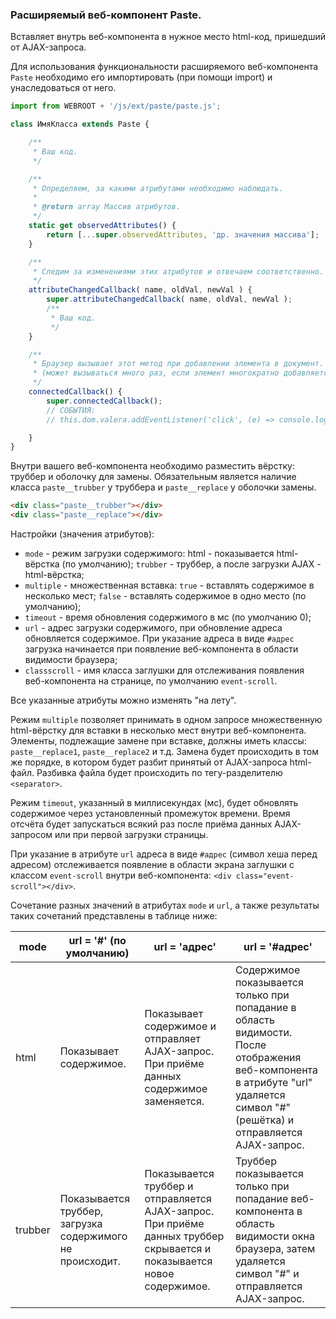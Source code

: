### Расширяемый веб-компонент Paste.

Вставляет внутрь веб-компонента в нужное место html-код, пришедший от AJAX-запроса.

Для использования функциональности расширяемого веб-компонента `Paste` необходимо его импортировать (при помощи import) и унаследоваться от него.

```js
import from WEBROOT + '/js/ext/paste/paste.js';

class ИмяКласса extends Paste {

	/**
	 * Ваш код.
	 */

	/**
     * Определяем, за какими атрибутами необходимо наблюдать.
     * 
     * @return array Массив атрибутов.
     */
    static get observedAttributes() {
        return [...super.observedAttributes, 'др. значения массива'];
    }

    /**
     * Следим за изменениями этих атрибутов и отвечаем соответственно.
     */
    attributeChangedCallback( name, oldVal, newVal ) {
    	super.attributeChangedCallback( name, oldVal, newVal );
    	/**
	     * Ваш код.
	     */
    }

    /**
     * Браузер вызывает этот метод при добавлении элемента в документ.
     * (может вызываться много раз, если элемент многократно добавляется/удаляется).
     */
    connectedCallback() {
        super.connectedCallback();
        // СОБЫТИЯ:
        // this.dom.valera.addEventListener('click', (e) => console.log(e.currentTarget));// Для примера.

    }
}
```

Внутри вашего веб-компонента необходимо разместить вёрстку: труббер и оболочку для замены. Обязательным является наличие класса `paste__trubber` у труббера и `paste__replace` у оболочки замены.

```html
<div class="paste__trubber"></div>
<div class="paste__replace"></div>
```

Настройки (значения атрибутов):

* `mode` - режим загрузки содержимого: html - показывается html-вёрстка (по умолчанию); `trubber` - труббер, а после загрузки AJAX - html-вёрстка;
* `multiple` - множественная вставка: `true` - вставлять содержимое в несколько мест; `false` - вставлять содержимое в одно место (по умолчанию);
* `timeout` - время обновления содержимого в мс (по умолчанию 0);
* `url` - адрес загрузки содержимого, при обновление адреса обновляется содержимое. При указание адреса в виде `#адрес` загрузка начинается при появление веб-компонента в области видимости браузера;
* `classscroll` - имя класса заглушки для отслеживания появления веб-компонента на странице, по умолчанию `event-scroll`.

Все указанные атрибуты можно изменять "на лету".

Режим `multiple` позволяет принимать в одном запросе множественную html-вёрстку для вставки в несколько мест внутри веб-компонента. Элементы, подлежащие замене при вставке, должны иметь классы: `paste__replace1`, `paste__replace2` и т.д. Замена будет происходить в том же порядке, в котором будет разбит принятый от AJAX-запроса html-файл. Разбивка файла будет происходить по тегу-разделителю `<separator>`.

Режим `timeout`, указанный в миллисекундах (мс), будет обновлять содержимое через установленный промежуток времени. Время отсчёта будет запускаться всякий раз после приёма данных AJAX-запросом или при первой загрузки страницы.

При указание в атрибуте `url` адреса в виде `#адрес` (символ хеша перед адресом) отслеживается появление в области экрана заглушки с классом `event-scroll` внутри веб-компонента: `<div class="event-scroll"></div>`.

Сочетание разных значений в атрибутах `mode` и `url`, а также результаты таких сочетаний представлены в таблице ниже:

|mode|url = '#' (по умолчанию)|url = 'адрес'|url = '#адрес'|
|----|---------|-------------|--------------|
|html|Показывает содержимое.|Показывает содержимое и отправляет AJAX-запрос. При приёме данных содержимое заменяется.|Содержимое показывается только при попадание в область видимости. После отображения веб-компонента в атрибуте "url" удаляется символ "#" (решётка) и отправляется AJAX-запрос.
|trubber|Показывается труббер, загрузка содержимого не происходит.|Показывается труббер и отправляется AJAX-запрос. При приёме данных труббер скрывается и показывается новое содержимое.|Труббер показывается только при попадание веб-компонента в область видимости окна браузера, затем удаляется символ "#" и отправляется AJAX-запрос.
